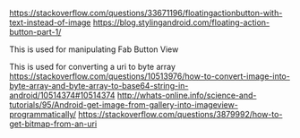 
https://stackoverflow.com/questions/33671196/floatingactionbutton-with-text-instead-of-image
https://blog.stylingandroid.com/floating-action-button-part-1/

This is used for manipulating Fab Button View

This is used for converting a uri to byte array
https://stackoverflow.com/questions/10513976/how-to-convert-image-into-byte-array-and-byte-array-to-base64-string-in-android/10514374#10514374
http://whats-online.info/science-and-tutorials/95/Android-get-image-from-gallery-into-imageview-programmatically/
https://stackoverflow.com/questions/3879992/how-to-get-bitmap-from-an-uri